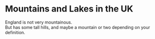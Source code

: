 Mountains and Lakes in the UK   
===================

England is not very mountainous.   
But has some tall hills, and maybe a mountain or two depending on your definition.